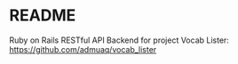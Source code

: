 # README

Ruby on Rails RESTful API Backend for project Vocab Lister: https://github.com/admuaq/vocab_lister